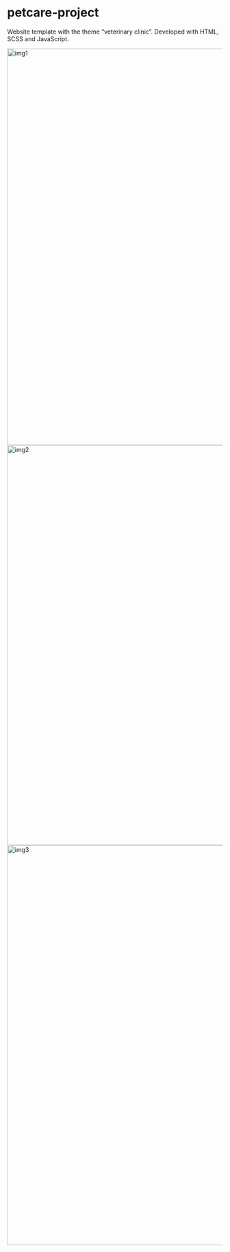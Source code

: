 # petcare-project

Website template with the theme “veterinary clinic”. Developed with HTML, SCSS and JavaScript.

<img width="925" alt="img1" src="https://github.com/user-attachments/assets/d1f2c020-6423-413e-87e4-d63ade5ab1a5">
<img width="933" alt="img2" src="https://github.com/user-attachments/assets/ef0c698a-8ba8-41e0-a120-b26a2808e113">
<img width="933" alt="img3" src="https://github.com/user-attachments/assets/65289d4a-99ac-4a4a-b58d-163f8cbef36d">
